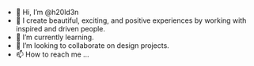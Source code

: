 - 👋 Hi, I’m @h20ld3n
- 👀 I create beautiful, exciting, and positive experiences by working with inspired and driven people.
- 🌱 I’m currently learning.
- 💞️ I’m looking to collaborate on design projects.
- 📫 How to reach me ...

<!---
h20ld3n/h20ld3n is a ✨ special ✨ repository because its `README.md` (this file) appears on your GitHub profile.
You can click the Preview link to take a look at your changes.
--->

